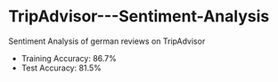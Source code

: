 # TripAdvisor---Sentiment-Analysis
Sentiment Analysis of german reviews on TripAdvisor

- Training Accuracy: 86.7%
- Test Accuracy: 81.5%
